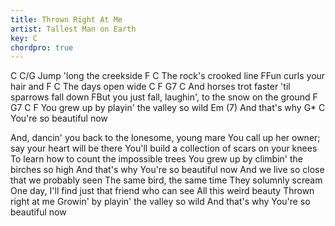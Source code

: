 ```yaml
---
title: Thrown Right At Me
artist: Tallest Man on Earth
key: C
chordpro: true
---
```

C                    C/G
Jump 'long the creekside
F                   C
The rock's crooked line
FFun curls your hair and
F                C
The days open wide
C                  F             G7          C
And horses trot faster 'til sparrows fall down
   FBut you just fall, laughin', to the snow on the ground
F             G7           C           F
You grew up by playin' the valley so wild
           Em     (7)
And that's why
G*                    C
You're so beautiful now

And, dancin' you back to the lonesome, young mare
You call up her owner; say your heart will be there
You'll build a collection of scars on your knees
To learn how to count the impossible trees
You grew up by climbin' the birches so high
And that's why
You're so beautiful now
And we live so close that we probably seen
The same bird, the same time
They solumnly scream
One day, I'll find just that friend who can see
All this weird beauty
Thrown right at me
Growin' by playin' the valley so wild
And that's why
You're so beautiful now 
